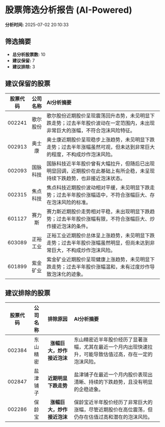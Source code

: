# 股票筛选分析报告 (AI-Powered)

**分析时间:** 2025-07-02 20:10:33

## 筛选摘要

- **总分析股票数:** 10
- **建议保留:** 7
- **建议排除:** 3

## 建议保留的股票

| 股票代码 | 公司名称 | AI分析摘要 |
|:---:|:---:|:---|
| 002241 | 歌尔股份 | 歌尔股份近期股价呈现震荡回升态势，未见明显下跌走势；过去半年股价波动在一定范围内，未出现非常巨大的涨幅，不符合泡沫风险特征。 |
| 002913 | 奥士康 | 奥士康近期股价呈现稳步上涨趋势，未见明显下跌走势；过去半年涨幅虽然可观，但未达到非常巨大的程度，不构成炒作泡沫风险。 |
| 002093 | 国脉科技 | 国脉科技近半年股价曾有大幅拉升，但随后已出现明显回调，近期股价在此基础上有所企稳，未呈现持续下跌趋势，也非接近泡沫状态。 |
| 002315 | 焦点科技 | 焦点科技近期股价波动相对平缓，未见明显下跌走势；过去半年股价涨幅适中，不符合涨幅巨大、存在泡沫风险的标准。 |
| 601127 | 赛力斯 | 赛力斯近期股价走势相对平稳，未出现明显下跌趋势；过去半年股价涨幅有限，不符合涨幅巨大、炒作接近泡沫的条件。 |
| 603089 | 正裕工业 | 正裕工业近期股价总体呈上涨趋势，未见明显下跌走势；过去半年股价涨幅虽然明显，但尚未达到非常巨大，不构成炒作泡沫风险。 |
| 601899 | 紫金矿业 | 紫金矿业近期股价呈现健康上涨趋势，未见明显下跌走势；过去半年股价涨幅温和，未有过度炒作导致泡沫化的迹象。 |

## 建议排除的股票

| 股票代码 | 公司名称 | 排除原因 | AI分析摘要 |
|:---:|:---:|:---:|:---|
| 002384 | 东山精密 | **涨幅巨大，炒作接近泡沫** | 东山精密近半年股价经历了显著涨幅，尤其在最近一个月内出现快速拉升，可能导致估值过高，存在一定的泡沫风险。 |
| 002847 | 盐津铺子 | **近期明显下跌走势** | 盐津铺子在最近一个月内股价表现出清晰、持续的下跌趋势，且没有明显的企稳迹象。 |
| 002286 | 保龄宝 | **涨幅巨大，炒作接近泡沫** | 保龄宝近半年股价经历了非常巨大的涨幅，尽管近期股价在高位震荡，但仍存在估值过高和潜在的泡沫风险。 |
